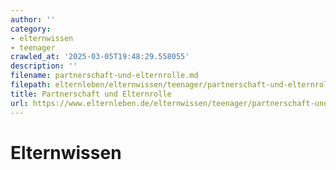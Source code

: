 ```yaml
---
author: ''
category:
- elternwissen
- teenager
crawled_at: '2025-03-05T19:48:29.558055'
description: ''
filename: partnerschaft-und-elternrolle.md
filepath: elternleben/elternwissen/teenager/partnerschaft-und-elternrolle.md
title: Partnerschaft und Elternrolle
url: https://www.elternleben.de/elternwissen/teenager/partnerschaft-und-elternrolle/
---
```


#  Elternwissen

